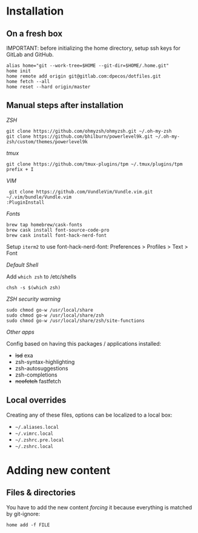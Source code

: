 # Installation

## On a fresh box

IMPORTANT: before initializing the home directory, setup ssh keys for GitLab and GitHub.

    alias home="git --work-tree=$HOME --git-dir=$HOME/.home.git"
    home init
    home remote add origin git@gitlab.com:dpecos/dotfiles.git
    home fetch --all
    home reset --hard origin/master

## Manual steps after installation

*ZSH*

    git clone https://github.com/ohmyzsh/ohmyzsh.git ~/.oh-my-zsh
    git clone https://github.com/bhilburn/powerlevel9k.git ~/.oh-my-zsh/custom/themes/powerlevel9k

*tmux*

    git clone https://github.com/tmux-plugins/tpm ~/.tmux/plugins/tpm
    prefix + I

*VIM*

     git clone https://github.com/VundleVim/Vundle.vim.git ~/.vim/bundle/Vundle.vim
    :PluginInstall

*Fonts*

    brew tap homebrew/cask-fonts
    brew cask install font-source-code-pro
    brew cask install font-hack-nerd-font

Setup `iterm2` to use font-hack-nerd-font: Preferences > Profiles > Text > Font

*Default Shell*

Add `which zsh` to /etc/shells

    chsh -s $(which zsh)

*ZSH security warning*

    sudo chmod go-w /usr/local/share 
    sudo chmod go-w /usr/local/share/zsh
    sudo chmod go-w /usr/local/share/zsh/site-functions

*Other apps*

Config based on having this packages / applications installed:

- ~~lsd~~ exa
- zsh-syntax-highlighting
- zsh-autosuggestions
- zsh-completions
- ~~neofetch~~ fastfetch

## Local overrides

Creating any of these files, options can be localized to a local box:

- `~/.aliases.local`
- `~/.vimrc.local`
- `~/.zshrc.pre.local`
- `~/.zshrc.local`

# Adding new content

## Files & directories

You have to add the new content *forcing* it because everything is matched by git-ignore:

    home add -f FILE
